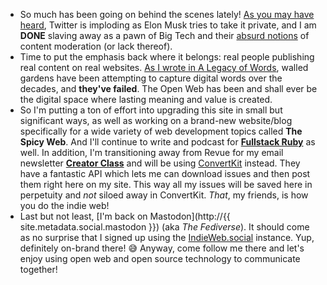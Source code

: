---
---

* So much has been going on behind the scenes lately! [As you may have heard](/20220425/back-to-the-open-web), Twitter is imploding as Elon Musk tries to take it private, and I am **DONE** slaving away as a pawn of Big Tech and their [absurd notions](/links/20220426/not-interested) of content moderation (or lack thereof).
* Time to put the emphasis back where it belongs: real people publishing real content on real websites. [As I wrote in A Legacy of Words](/20220429/legacy-of-words), walled gardens have been attempting to capture digital words over the decades, and **they've failed**. The Open Web has been and shall ever be the digital space where lasting meaning and value is created.
* So I'm putting a ton of effort into upgrading this site in small but significant ways, as well as working on a brand-new website/blog specifically for a wide variety of web development topics called **The Spicy Web**. And I'll continue to write and podcast for **[Fullstack Ruby](https://www.fullstackruby.dev)** as well. In addition, I'm transitioning away from Revue for my email newsletter **[Creator Class](/creator-class)** and will be using [ConvertKit](https://convertkit.com) instead. They have a fantastic API which lets me can download issues and then post them right here on my site. This way all my issues will be saved here in perpetuity and _not_ siloed away in ConvertKit. _That_, my friends, is how you do the indie web!
* Last but not least, [I'm back on Mastodon](http://{{ site.metadata.social.mastodon }}) (aka _The Fediverse_). It should come as no surprise that I signed up using the [IndieWeb.social](https://indieweb.social) instance. Yup, definitely on-brand there! 😅 Anyway, come follow me there and let's enjoy using open web and open source technology to communicate together!
